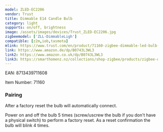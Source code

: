 ```yaml
---
model: ZLED-EC2206
vendor: Trust
title: Dimmable E14 Candle Bulb
category: light
supports: on/off, brightness
image: /assets/images/devices/Trust_ZLED-EC2206.jpg
zigbeemodel: ['ZLL-DimmableLigh']
compatible: [z2m,iob,tasmota]
mlink: https://www.trust.com/en/product/71160-zigbee-dimmable-led-bulb-zled-ec2206
link: https://www.amazon.de/dp/B0743L3WL3
link2: https://www.amazon.co.uk/dp/B0743L3WL3
link3: https://smarthomenz.nz/collections/shop-zigbee/products/zigbee-dimmable-led-bulb-e14-warm-flame
---
```

EAN: 8713439711608

Item Number: 71160

### Pairing
After a factory reset the bulb will automatically connect.

Power on and off the bulb 5 times (screw/uscrew the bulb if you don't have a physical switch)
to perform a factory reset.
As a reset confirmation the bulb will blink 4 times.
